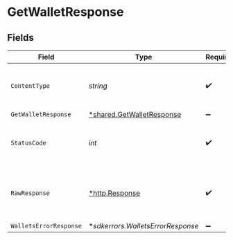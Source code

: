 # GetWalletResponse


## Fields

| Field                                                                        | Type                                                                         | Required                                                                     | Description                                                                  |
| ---------------------------------------------------------------------------- | ---------------------------------------------------------------------------- | ---------------------------------------------------------------------------- | ---------------------------------------------------------------------------- |
| `ContentType`                                                                | *string*                                                                     | :heavy_check_mark:                                                           | HTTP response content type for this operation                                |
| `GetWalletResponse`                                                          | [*shared.GetWalletResponse](../../../pkg/models/shared/getwalletresponse.md) | :heavy_minus_sign:                                                           | Wallet                                                                       |
| `StatusCode`                                                                 | *int*                                                                        | :heavy_check_mark:                                                           | HTTP response status code for this operation                                 |
| `RawResponse`                                                                | [*http.Response](https://pkg.go.dev/net/http#Response)                       | :heavy_check_mark:                                                           | Raw HTTP response; suitable for custom response parsing                      |
| `WalletsErrorResponse`                                                       | **sdkerrors.WalletsErrorResponse*                                            | :heavy_minus_sign:                                                           | Error                                                                        |